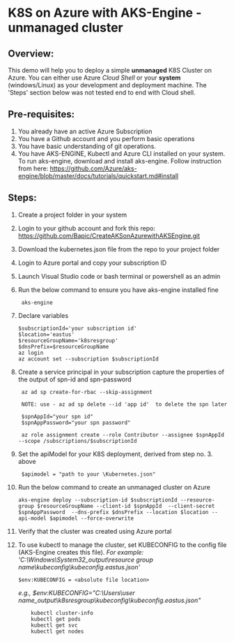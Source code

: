 # K8S on Azure with AKS-Engine - unmanaged cluster

## Overview:

This demo will help you to deploy a simple **unmanaged** K8S Cluster on Azure. You can either use Azure *Cloud Shell* or your **system** (windows/Linux) as your development and deployment machine. The 'Steps' section below was not tested end to end with Cloud shell.

## Pre-requisites:

1. You already have an active Azure Subscription
2. You have a Github account and you perform basic operations
3. You have basic understanding of git operations.
4. You have AKS-ENGINE, Kubectl and Azure CLI installed on your system. 
To run aks-engine, download and install aks-engine. Follow instruction from here: https://github.com/Azure/aks-engine/blob/master/docs/tutorials/quickstart.md#install


## Steps:

1. Create a project folder in your system
2. Login to your github account and fork this repo: https://github.com/Bapic/CreateAKSonAzurewithAKSEngine.git 
3. Download the kubernetes.json file from the repo to your project folder
4. Login to Azure portal and copy your subscription ID
5. Launch Visual Studio code or bash terminal or powershell as an admin
6. Run the below command to ensure you have aks-engine installed fine

        aks-engine
    
7.  Declare variables

        $subscriptionId='your subscription id'
        $location='eastus'
        $resourceGroupName='k8sresgroup'
        $dnsPrefix=$resourceGroupName
        az login
        az account set --subscription $subscriptionId

8. Create a service principal in your subscription capture the properties of the output of spn-id and spn-password

        az ad sp create-for-rbac --skip-assignment
	    
        NOTE: use - az ad sp delete --id 'app id'  to delete the spn later
        
        $spnAppId="your spn id"
        $spnAppPassword="your spn password"
        
        az role assignment create --role Contributor --assignee $spnAppId --scope /subscriptions/$subscriptionId

9. Set the apiModel for your K8S deployment, derived from step no. 3. above

        $apimodel = "path to your \Kubernetes.json" 

10. Run the below command to create an unmanaged cluster on Azure

        aks-engine deploy --subscription-id $subscriptionId --resource-group $resourceGroupName --client-id $spnAppId  --client-secret $spnAppPassword  --dns-prefix $dnsPrefix --location $location --api-model $apimodel --force-overwrite

11. Verify that the cluster was created using Azure portal
12. To use kubectl to manage the cluster, set KUBECONFIG to the config file
(AKS-Engine creates this file). *For example: 'C:\Windows\System32\_output\resource group name\kubeconfig\kubeconfig.eastus.json'*

        $env:KUBECONFIG = <absolute file location>
	*e.g., $env:KUBECONFIG="C:\Users\user name\_output\k8sresgroup\kubeconfig\kubeconfig.eastus.json"*
    
            kubectl cluster-info
            kubectl get pods
            kubectl get svc
            kubectl get nodes
